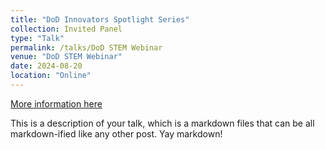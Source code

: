 ```yaml
---
title: "DoD Innovators Spotlight Series"
collection: Invited Panel
type: "Talk"
permalink: /talks/DoD STEM Webinar
venue: "DoD STEM Webinar"
date: 2024-08-20
location: "Online"
---
```


[More information here](http://example2.com)

This is a description of your talk, which is a markdown files that can be all markdown-ified like any other post. Yay markdown!
